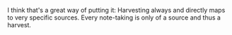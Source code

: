 I think that's a great way of putting it: Harvesting always and directly maps to very specific sources. Every note-taking is only of a source and thus a harvest.


